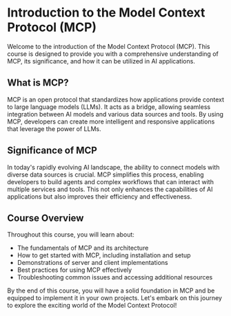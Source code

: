 # Introduction to the Model Context Protocol (MCP)

Welcome to the introduction of the Model Context Protocol (MCP). This course is designed to provide you with a comprehensive understanding of MCP, its significance, and how it can be utilized in AI applications.

## What is MCP?

MCP is an open protocol that standardizes how applications provide context to large language models (LLMs). It acts as a bridge, allowing seamless integration between AI models and various data sources and tools. By using MCP, developers can create more intelligent and responsive applications that leverage the power of LLMs.

## Significance of MCP

In today's rapidly evolving AI landscape, the ability to connect models with diverse data sources is crucial. MCP simplifies this process, enabling developers to build agents and complex workflows that can interact with multiple services and tools. This not only enhances the capabilities of AI applications but also improves their efficiency and effectiveness.

## Course Overview

Throughout this course, you will learn about:

- The fundamentals of MCP and its architecture
- How to get started with MCP, including installation and setup
- Demonstrations of server and client implementations
- Best practices for using MCP effectively
- Troubleshooting common issues and accessing additional resources

By the end of this course, you will have a solid foundation in MCP and be equipped to implement it in your own projects. Let's embark on this journey to explore the exciting world of the Model Context Protocol!